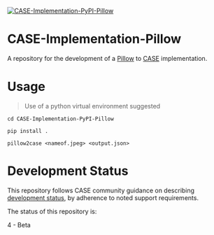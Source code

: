 [![CASE-Implementation-PyPI-Pillow](https://github.com/casework/CASE-Implementation-PyPI-Pillow/actions/workflows/python-package.yml/badge.svg)](https://github.com/casework/CASE-Implementation-PyPI-Exifread/actions/workflows/python-package.yml)


# CASE-Implementation-Pillow
A repository for the development of a [Pillow](https://pypi.org/project/Pillow/) to [CASE](https://caseontology.org) implementation.

# Usage
> Use of a python virtual environment suggested

```cd CASE-Implementation-PyPI-Pillow```

```pip install .```

```pillow2case <nameof.jpeg> <output.json>```
# Development Status
This repository follows CASE community guidance on describing [development status](https://caseontology.org/resources/github_policies.html#development-statuses), by adherence to noted support requirements.

The status of this repository is:

4 - Beta
